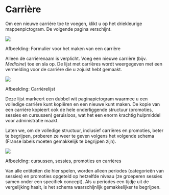 # Carrière

Om een nieuwe carrière toe te voegen, klikt u op het driekleurige mappenpictogram. De volgende pagina verschijnt.

![](../../../.gitbook/assets/graficos87%20%281%29.png)
 
 
Afbeelding: Formulier voor het maken van een carrière

Alleen de carrièrenaam is verplicht. Voeg een nieuwe carrière \(bijv. _Medicine_\) toe en sla op. De lijst met carrières wordt weergegeven met een vermelding voor de carrière die u zojuist hebt gemaakt.

![](../../../.gitbook/assets/graficos89%20%281%29.png)
 
 
Afbeelding: Carrièrelijst

Deze lijst markeert een dubbel wit paginapictogram waarmee u een volledige carrière kunt kopiëren en een nieuwe kunt maken. De kopie van een carrière kopieert ook de hele onderliggende structuur \(promoties, sessies en cursussen\) geruisloos, wat het een enorm krachtig hulpmiddel voor administratie maakt.

Laten we, om de volledige structuur, inclusief carrières en promoties, beter te begrijpen, proberen ze weer te geven volgens het volgende schema \(Franse labels moeten gemakkelijk te begrijpen zijn\).

![](../../../.gitbook/assets/graficos90%20%281%29.png)
 
 
Afbeelding: cursussen, sessies, promoties en carrières

Van alle entiteiten die hier spelen, worden alleen periodes \(categorieën van sessies\) en promoties opgeteld op hetzelfde niveau \(ze groeperen sessies samen onder een specifiek concept\). Als u periodes een tijdje uit de vergelijking haalt, is het schema waarschijnlijk gemakkelijker te begrijpen.

